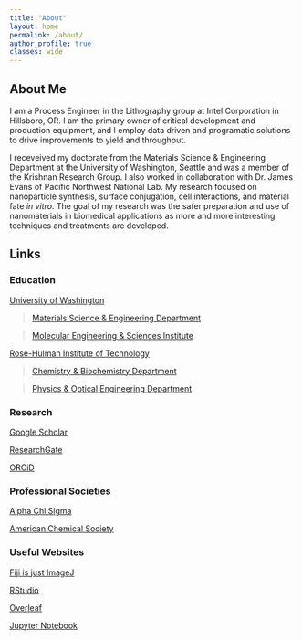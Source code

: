 ```yaml
---
title: "About"
layout: home
permalink: /about/
author_profile: true
classes: wide
---
```


## About Me

I am a Process Engineer in the Lithography group at Intel Corporation in Hillsboro, OR. I am the primary owner of critical development and production equipment, and I employ data driven and programatic solutions to drive improvements to yield and throughput.

I receveived my doctorate from the Materials Science & Engineering Department at the University of Washington, Seattle and was a member of the Krishnan Research Group. I also worked in collaboration with Dr. James Evans of Pacific Northwest National Lab. My research focused on nanoparticle synthesis, surface conjugation, cell interactions, and material fate *in vitro*. The goal of my research was the safer preparation and use of nanomaterials in biomedical applications as more and more interesting techniques and treatments are developed.

## Links

### Education

<!--![UW](assets/img/uw-logo.png)-->

[University of Washington](http://www.washington.edu/)

> [Materials Science & Engineering Department](https://mse.washington.edu/)

> [Molecular Engineering & Sciences Institute](http://www.moles.washington.edu/)

[Rose-Hulman Institute of Technology](http://www.rose-hulman.edu/)

> [Chemistry & Biochemistry Department](http://www.rose-hulman.edu/academics/academic-departments/chemistry-and-biochemistry/index.html)

> [Physics & Optical Engineering Department](http://www.rose-hulman.edu/academics/academic-departments/physics-and-optical-engineering/index.html)

### Research

[Google Scholar](https://scholar.google.com/citations?user=HhboDuwAAAAJ&hl=en&oi=ao)

[ResearchGate](https://www.researchgate.net/profile/Eric_Teeman)

[ORCiD](https://orcid.org/0000-0002-0488-1445)

### Professional Societies

[Alpha Chi Sigma](https://www.alphachisigma.org/)

[American Chemical Society](https://www.acs.org/content/acs/en.html)

### Useful Websites

[Fiji is just ImageJ](https://fiji.sc/)

[RStudio](https://www.rstudio.com/)

[Overleaf](https://www.overleaf.com/)

[Jupyter Notebook](http://jupyter.org/)
